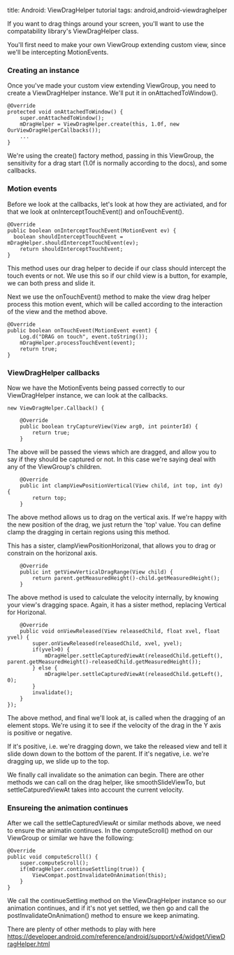 title: Android: ViewDragHelper tutorial
tags: android,android-viewdraghelper

If you want to drag things around your screen, you'll want to use the compatability library's ViewDragHelper class.

You'll first need to make your own ViewGroup extending custom view, since we'll be intercepting MotionEvents.

### Creating an instance

Once you've made your custom view extending ViewGroup, you need to create a ViewDragHelper instance. We'll put it in onAttachedToWindow().

    @Override
    protected void onAttachedToWindow() {
    	super.onAttachedToWindow();
    	mDragHelper = ViewDragHelper.create(this, 1.0f, new OurViewDragHelperCallbacks());
    	...
    }
    
We're using the create() factory method, passing in this ViewGroup, the sensitivity for a drag start (1.0f is normally according to the docs), and some callbacks.

### Motion events

Before we look at the callbacks, let's look at how they are activiated, and for that we look at onInterceptTouchEvent() and onTouchEvent().

    @Override
    public boolean onInterceptTouchEvent(MotionEvent ev) {
      boolean shouldInterceptTouchEvent = mDragHelper.shouldInterceptTouchEvent(ev);
    	return shouldInterceptTouchEvent;
    }
    
This method uses our drag helper to decide if our class should intercept the touch events or not. We use this so if our child view is a button, for example, we can both press and slide it.

Next we use the onTouchEvent() method to make the view drag helper process this motion event, which will be called according to the interaction of the view and the method above.

    @Override
    public boolean onTouchEvent(MotionEvent event) {
    	Log.d("DRAG on touch", event.toString());
    	mDragHelper.processTouchEvent(event);
    	return true;
    }
    
### ViewDragHelper callbacks
    
Now we have the MotionEvents being passed correctly to our ViewDragHelper instance, we can look at the callbacks.

    new ViewDragHelper.Callback() {
    
    	@Override
    	public boolean tryCaptureView(View arg0, int pointerId) {
    		return true; 
    	}
    	
The above will be passed the views which are dragged, and allow you to say if they should be captured or not. In this case we're saying deal with any of the ViewGroup's children.
    	
    	@Override
    	public int clampViewPositionVertical(View child, int top, int dy) {
    		return top;
    	}
    	
The above method allows us to drag on the vertical axis. If we're happy with the new position of the drag, we just return the 'top' value. You can define clamp the dragging in certain regions using this method.

This has a sister, clampViewPositionHorizonal, that allows you to drag or constrain on the horizonal axis.
    	

    	@Override
    	public int getViewVerticalDragRange(View child) {
    		return parent.getMeasuredHeight()-child.getMeasuredHeight();
    	}
    	
The above method is used to calculate the velocity internally, by knowing your view's dragging space. Again, it has a sister method, replacing Vertical for Horizonal.
    	
    	@Override
    	public void onViewReleased(View releasedChild, float xvel, float yvel) {
    		super.onViewReleased(releasedChild, xvel, yvel);
    		if(yvel>0) {
    			mDragHelper.settleCapturedViewAt(releasedChild.getLeft(), parent.getMeasuredHeight()-releasedChild.getMeasuredHeight());
    		} else {
    			mDragHelper.settleCapturedViewAt(releasedChild.getLeft(), 0);
    		}
    		invalidate();
    	}
    });
    	
The above method, and final we'll look at, is called when the dragging of an element stops. We're using it to see if the velocity of the drag in the Y axis is positive or negative. 

If it's positive, i.e. we're dragging down, we take the released view and tell it slide down down to the bottom of the parent. If it's negative, i.e. we're dragging up, we slide up to the top.

We finally call invalidate so the animation can begin. There are other methods we can call on the drag helper, like smoothSlideViewTo, but settleCatpuredViewAt takes into account the current velocity.

### Ensureing the animation continues

After we call the settleCapturedViewAt or similar methods above, we need to ensure the animatin continues. In the computeScroll() method on our ViewGroup or similar we have the following:

    @Override
    public void computeScroll() {
    	super.computeScroll();
    	if(mDragHelper.continueSettling(true)) {
    		ViewCompat.postInvalidateOnAnimation(this);
    	}
    }
	
We call the continueSettling method on the ViewDragHelper instance so our animation continues, and if it's not yet settled, we then go and call the postInvalidateOnAnimation() method to ensure we keep animating.

There are plenty of other methods to play with here https://developer.android.com/reference/android/support/v4/widget/ViewDragHelper.html
